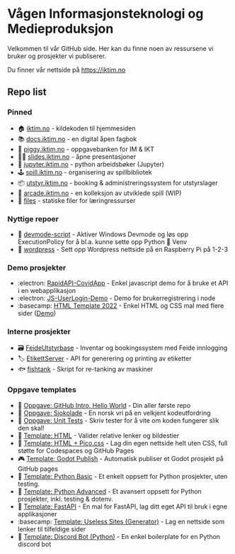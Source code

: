 # Vågen Informasjonsteknologi og Medieproduksjon
Velkommen til vår GitHub side. Her kan du finne noen av ressursene vi bruker og prosjekter vi publiserer.

Du finner vår nettside på https://iktim.no

## Repo list
### Pinned
- :house: [iktim.no](https://github.com/VaagenIM/iktim.no) - kildekoden til hjemmesiden
- :books: [docs.iktim.no](https://github.com/VaagenIM/docs.iktim.no) - en digital åpen fagbok
- :pig: [piggy.iktim.no](https://github.com/VaagenIM/piggy) - oppgavebanken for IM & IKT
- :man_teacher: [slides.iktim.no](https://github.com/VaagenIM/slides.iktim.no) - åpne presentasjoner
- :snake: [jupyter.iktim.no](https://github.com/VaagenIM/jupyter.iktim.no) - python arbeidsbøker (Jupyter)
- :joystick: [spill.iktim.no](https://github.com/sondregronas/EduGameDist) - organisering av spillbibliotek
- :package: [utstyr.iktim.no](https://github.com/sondregronas/FeideUtstyrbase) - booking & administreringssystem for utstyrslager
- :game_die: [arcade.iktim.no](https://github.com/VaagenIM/arcade.iktim.no) - en kolleksjon av utviklede spill (WIP)
- :file_folder: [files](https://github.com/VaagenIM/files) - statiske filer for læringressurser

### Nyttige repoer
- :receipt: [devmode-script](https://github.com/VaagenIM/devmode-script) - Aktiver Windows Devmode og løs opp ExecutionPolicy for å bl.a. kunne sette opp Python :snake: Venv
- :receipt: [wordpress](https://github.com/VaagenIM/wordpress) - Sett opp Wordpress nettside på en Raspberry Pi på 1-2-3

### Demo prosjekter
- :electron: [RapidAPI-CovidApp](https://github.com/VaagenIM/RapidAPI-CovidApp) - Enkel javascript demo for å bruke et API i en webapplikasjon
- :electron: [JS-UserLogin-Demo](https://github.com/VaagenIM/JS-UserLogin-Demo) - Demo for brukerregistrering i node
- :basecamp: [HTML Template 2022](https://github.com/VaagenIM/html-template-09-2022) - Enkel HTML og CSS mal med flere sider ([Demo](https://vaagenim.github.io/html-template-09-2022/))

### Interne prosjekter
- :card_file_box: [FeideUtstyrbase](https://github.com/sondregronas/FeideUtstyrbase) - Inventar og bookingssystem med Feide innlogging
- :label: [EtikettServer](https://github.com/VaagenIM/EtikettServer) - API for generering og printing av etiketter
- 🐟 [fishtank](https://github.com/VaagenIM/fishtank) - Skript for re-tanking av maskiner

### Oppgave templates
- :wave: [Oppgave: GitHub Intro, Hello World](https://github.com/VaagenIM/template_GitHubIntro_HelloWorld) - Din aller første repo
- :snake: [Oppgave: Sjokolade](https://github.com/VaagenIM/oppgave_sjokolade) - En norsk vri på en velkjent kodeutfordring
- :snake: [Oppgave: Unit Tests](https://github.com/VaagenIM/oppgave_unit-tests) - Skriv tester for å vite om koden fungerer slik den skal!
- :memo: [Template: HTML](https://github.com/VaagenIM/template_HTML) - Valider relative lenker og bildestier
- :memo: [Template: HTML + Pico.css](https://github.com/VaagenIM/template_HTML_Pico.css) - Lag din egen nettside helt uten CSS, full støtte for Codespaces og GitHub Pages
- :video_game: [Template: Godot Publish](https://github.com/VaagenIM/template_godot_publish) - Automatisk publiser et Godot prosjekt på GitHub pages
- :snake: [Template: Python Basic](https://github.com/VaagenIM/template_python_basic) - Et enkelt oppsett for Python prosjekter, uten testing.
- :snake: [Template: Python Advanced](https://github.com/VaagenIM/template_python_advanced) - Et avansert oppsett for Python prosjekter, inkl. testing & dotenv.
- :snake: [Template: FastAPI](https://github.com/VaagenIM/template_FastAPI) - En mal for FastAPI, lag ditt eget API til bruk i egne applikasjoner
- :basecamp: [Template: Useless Sites (Generator)](https://github.com/VaagenIM/useless-site-template) - Lag en nettside som lenker til tilfeldige sider
- :speech_balloon: [Template: Discord Bot (Python)](https://github.com/VaagenIM/Discord-Bot-Template) - En enkel boilerplate for en Python discord bot
